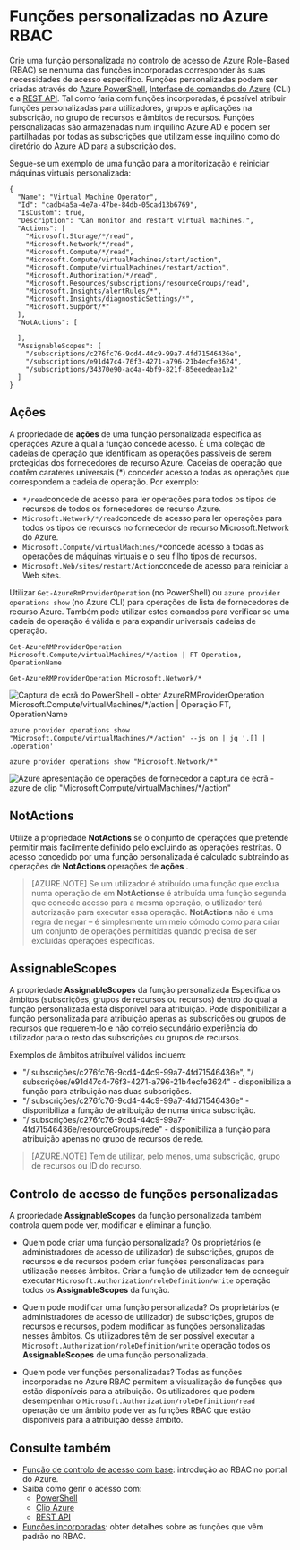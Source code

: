 <properties
    pageTitle="Funções personalizadas no Azure RBAC | Microsoft Azure"
    description="Saiba como definir funções personalizadas com o controlo de acesso Azure Role-Based mais precisa para gestão de identidades na sua subscrição do Azure."
    services="active-directory"
    documentationCenter=""
    authors="kgremban"
    manager="kgremban"
    editor=""/>

<tags
    ms.service="active-directory"
    ms.devlang="na"
    ms.topic="article"
    ms.tgt_pltfrm="na"
    ms.workload="identity"
    ms.date="07/25/2016"
    ms.author="kgremban"/>


# <a name="custom-roles-in-azure-rbac"></a>Funções personalizadas no Azure RBAC


Crie uma função personalizada no controlo de acesso de Azure Role-Based (RBAC) se nenhuma das funções incorporadas corresponder às suas necessidades de acesso específico. Funções personalizadas podem ser criadas através do [Azure PowerShell](role-based-access-control-manage-access-powershell.md), [Interface de comandos do Azure](role-based-access-control-manage-access-azure-cli.md) (CLI) e a [REST API](role-based-access-control-manage-access-rest.md). Tal como faria com funções incorporadas, é possível atribuir funções personalizadas para utilizadores, grupos e aplicações na subscrição, no grupo de recursos e âmbitos de recursos. Funções personalizadas são armazenadas num inquilino Azure AD e podem ser partilhadas por todas as subscrições que utilizam esse inquilino como do diretório do Azure AD para a subscrição dos.

Segue-se um exemplo de uma função para a monitorização e reiniciar máquinas virtuais personalizada:

```
{
  "Name": "Virtual Machine Operator",
  "Id": "cadb4a5a-4e7a-47be-84db-05cad13b6769",
  "IsCustom": true,
  "Description": "Can monitor and restart virtual machines.",
  "Actions": [
    "Microsoft.Storage/*/read",
    "Microsoft.Network/*/read",
    "Microsoft.Compute/*/read",
    "Microsoft.Compute/virtualMachines/start/action",
    "Microsoft.Compute/virtualMachines/restart/action",
    "Microsoft.Authorization/*/read",
    "Microsoft.Resources/subscriptions/resourceGroups/read",
    "Microsoft.Insights/alertRules/*",
    "Microsoft.Insights/diagnosticSettings/*",
    "Microsoft.Support/*"
  ],
  "NotActions": [

  ],
  "AssignableScopes": [
    "/subscriptions/c276fc76-9cd4-44c9-99a7-4fd71546436e",
    "/subscriptions/e91d47c4-76f3-4271-a796-21b4ecfe3624",
    "/subscriptions/34370e90-ac4a-4bf9-821f-85eeedeae1a2"
  ]
}
```
## <a name="actions"></a>Ações
A propriedade de **ações** de uma função personalizada especifica as operações Azure à qual a função concede acesso. É uma coleção de cadeias de operação que identificam as operações passíveis de serem protegidas dos fornecedores de recurso Azure. Cadeias de operação que contêm carateres universais (\*) conceder acesso a todas as operações que correspondem a cadeia de operação. Por exemplo:

-   `*/read`concede de acesso para ler operações para todos os tipos de recursos de todos os fornecedores de recurso Azure.
-   `Microsoft.Network/*/read`concede de acesso para ler operações para todos os tipos de recursos no fornecedor de recurso Microsoft.Network do Azure.
-   `Microsoft.Compute/virtualMachines/*`concede acesso a todas as operações de máquinas virtuais e o seu filho tipos de recursos.
-   `Microsoft.Web/sites/restart/Action`concede de acesso para reiniciar a Web sites.

Utilizar `Get-AzureRmProviderOperation` (no PowerShell) ou `azure provider operations show` (no Azure CLI) para operações de lista de fornecedores de recurso Azure. Também pode utilizar estes comandos para verificar se uma cadeia de operação é válida e para expandir universais cadeias de operação.

```
Get-AzureRMProviderOperation Microsoft.Compute/virtualMachines/*/action | FT Operation, OperationName

Get-AzureRMProviderOperation Microsoft.Network/*
```

![Captura de ecrã do PowerShell - obter AzureRMProviderOperation Microsoft.Compute/virtualMachines/*/action | Operação FT, OperationName](./media/role-based-access-control-configure/1-get-azurermprovideroperation-1.png)

```
azure provider operations show "Microsoft.Compute/virtualMachines/*/action" --js on | jq '.[] | .operation'

azure provider operations show "Microsoft.Network/*"
```

![Azure apresentação de operações de fornecedor a captura de ecrã - azure de clip "Microsoft.Compute/virtualMachines/\*/action" ](./media/role-based-access-control-configure/1-azure-provider-operations-show.png)

## <a name="notactions"></a>NotActions
Utilize a propriedade **NotActions** se o conjunto de operações que pretende permitir mais facilmente definido pelo excluindo as operações restritas. O acesso concedido por uma função personalizada é calculado subtraindo as operações de **NotActions** operações de **ações** .

> [AZURE.NOTE] Se um utilizador é atribuído uma função que exclua numa operação de em **NotActions**e é atribuída uma função segunda que concede acesso para a mesma operação, o utilizador terá autorização para executar essa operação. **NotActions** não é uma regra de negar – é simplesmente um meio cómodo como para criar um conjunto de operações permitidas quando precisa de ser excluídas operações específicas.

## <a name="assignablescopes"></a>AssignableScopes
A propriedade **AssignableScopes** da função personalizada Especifica os âmbitos (subscrições, grupos de recursos ou recursos) dentro do qual a função personalizada está disponível para atribuição. Pode disponibilizar a função personalizada para atribuição apenas as subscrições ou grupos de recursos que requerem-lo e não correio secundário experiência do utilizador para o resto das subscrições ou grupos de recursos.

Exemplos de âmbitos atribuível válidos incluem:

-   "/ subscrições/c276fc76-9cd4-44c9-99a7-4fd71546436e", "/ subscrições/e91d47c4-76f3-4271-a796-21b4ecfe3624" - disponibiliza a função para atribuição nas duas subscrições.
-   "/ subscrições/c276fc76-9cd4-44c9-99a7-4fd71546436e" - disponibiliza a função de atribuição de numa única subscrição.
-  "/ subscrições/c276fc76-9cd4-44c9-99a7-4fd71546436e/resourceGroups/rede" - disponibiliza a função para atribuição apenas no grupo de recursos de rede.

> [AZURE.NOTE] Tem de utilizar, pelo menos, uma subscrição, grupo de recursos ou ID do recurso.

## <a name="custom-roles-access-control"></a>Controlo de acesso de funções personalizadas
A propriedade **AssignableScopes** da função personalizada também controla quem pode ver, modificar e eliminar a função.

- Quem pode criar uma função personalizada?
    Os proprietários (e administradores de acesso de utilizador) de subscrições, grupos de recursos e de recursos podem criar funções personalizadas para utilização nesses âmbitos.
    Criar a função de utilizador tem de conseguir executar `Microsoft.Authorization/roleDefinition/write` operação todos os **AssignableScopes** da função.

- Quem pode modificar uma função personalizada?
    Os proprietários (e administradores de acesso de utilizador) de subscrições, grupos de recursos e recursos, podem modificar as funções personalizadas nesses âmbitos. Os utilizadores têm de ser possível executar a `Microsoft.Authorization/roleDefinition/write` operação todos os **AssignableScopes** de uma função personalizada.

- Quem pode ver funções personalizadas?
    Todas as funções incorporadas no Azure RBAC permitem a visualização de funções que estão disponíveis para a atribuição. Os utilizadores que podem desempenhar o `Microsoft.Authorization/roleDefinition/read` operação de um âmbito pode ver as funções RBAC que estão disponíveis para a atribuição desse âmbito.

## <a name="see-also"></a>Consulte também
- [Função de controlo de acesso com base](role-based-access-control-configure.md): introdução ao RBAC no portal do Azure.
- Saiba como gerir o acesso com:
    - [PowerShell](role-based-access-control-manage-access-powershell.md)
    - [Clip Azure](role-based-access-control-manage-access-azure-cli.md)
    - [REST API](role-based-access-control-manage-access-rest.md)
- [Funções incorporadas](role-based-access-built-in-roles.md): obter detalhes sobre as funções que vêm padrão no RBAC.
